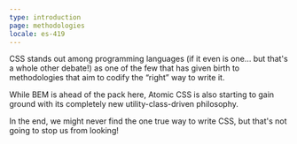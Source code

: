 ```yaml
---
type: introduction
page: methodologies
locale: es-419
---
```


CSS stands out among programming languages (if it even is one… but that's a whole other debate!) as one of the few that has given birth to methodologies that aim to codify the “right” way to write it. 

While BEM is ahead of the pack here, Atomic CSS is also starting to gain ground with its completely new utility-class-driven philosophy. 

In the end, we might never find the one true way to write CSS, but that's not going to stop us from looking!